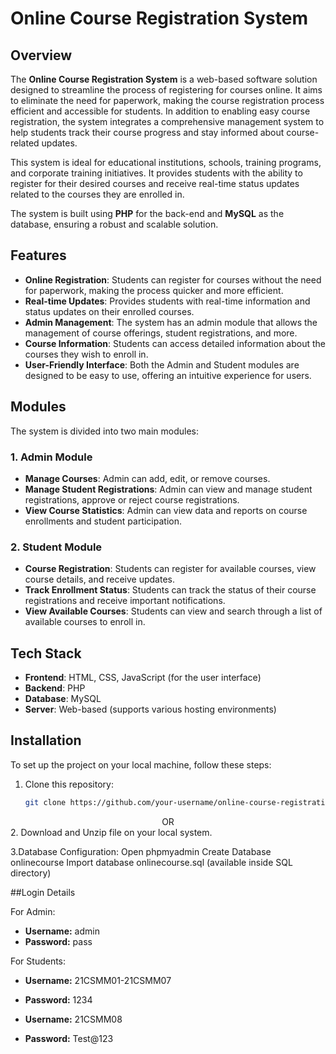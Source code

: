 # Online Course Registration System

## Overview

The **Online Course Registration System** is a web-based software solution designed to streamline the process of registering for courses online. It aims to eliminate the need for paperwork, making the course registration process efficient and accessible for students. In addition to enabling easy course registration, the system integrates a comprehensive management system to help students track their course progress and stay informed about course-related updates.

This system is ideal for educational institutions, schools, training programs, and corporate training initiatives. It provides students with the ability to register for their desired courses and receive real-time status updates related to the courses they are enrolled in.

The system is built using **PHP** for the back-end and **MySQL** as the database, ensuring a robust and scalable solution.

## Features

- **Online Registration**: Students can register for courses without the need for paperwork, making the process quicker and more efficient.
- **Real-time Updates**: Provides students with real-time information and status updates on their enrolled courses.
- **Admin Management**: The system has an admin module that allows the management of course offerings, student registrations, and more.
- **Course Information**: Students can access detailed information about the courses they wish to enroll in.
- **User-Friendly Interface**: Both the Admin and Student modules are designed to be easy to use, offering an intuitive experience for users.
  
## Modules

The system is divided into two main modules:

### 1. Admin Module
- **Manage Courses**: Admin can add, edit, or remove courses.
- **Manage Student Registrations**: Admin can view and manage student registrations, approve or reject course registrations.
- **View Course Statistics**: Admin can view data and reports on course enrollments and student participation.

### 2. Student Module
- **Course Registration**: Students can register for available courses, view course details, and receive updates.
- **Track Enrollment Status**: Students can track the status of their course registrations and receive important notifications.
- **View Available Courses**: Students can view and search through a list of available courses to enroll in.

## Tech Stack

- **Frontend**: HTML, CSS, JavaScript (for the user interface)
- **Backend**: PHP
- **Database**: MySQL
- **Server**: Web-based (supports various hosting environments)

## Installation

To set up the project on your local machine, follow these steps:

1. Clone this repository:
   ```bash
   git clone https://github.com/your-username/online-course-registration-system.git

<div align="center">
    OR
</div>
2. Download and Unzip file on your local system.

3.Database Configuration:
  Open phpmyadmin
  Create Database onlinecourse
  Import database onlinecourse.sql (available inside SQL directory)

##Login Details

For Admin:

- **Username:** admin
- **Password:** pass

For Students:

- **Username:** 21CSMM01-21CSMM07
- **Password:** 1234

- **Username:** 21CSMM08
- **Password:** Test@123

  
